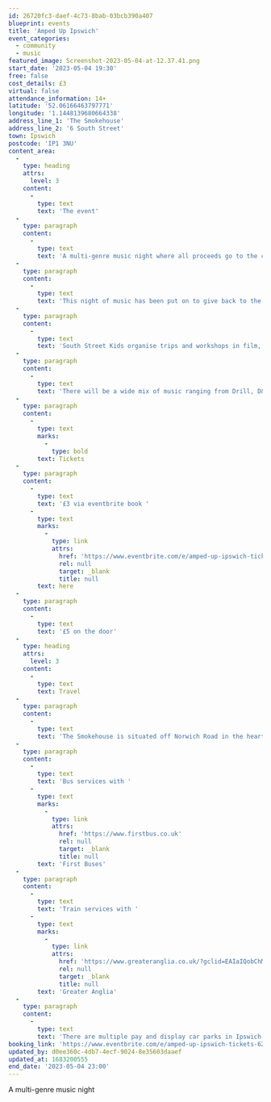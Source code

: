 ```yaml
---
id: 26720fc3-daef-4c73-8bab-03bcb390a407
blueprint: events
title: 'Amped Up Ipswich'
event_categories:
  - community
  - music
featured_image: Screenshot-2023-05-04-at-12.37.41.png
start_date: '2023-05-04 19:30'
free: false
cost_details: £3
virtual: false
attendance_information: 14+
latitude: '52.06166463797771'
longitude: '1.1448139680664338'
address_line_1: 'The Smokehouse'
address_line_2: '6 South Street'
town: Ipswich
postcode: 'IP1 3NU'
content_area:
  -
    type: heading
    attrs:
      level: 3
    content:
      -
        type: text
        text: 'The event'
  -
    type: paragraph
    content:
      -
        type: text
        text: 'A multi-genre music night where all proceeds go to the charity South Street Kids.'
  -
    type: paragraph
    content:
      -
        type: text
        text: 'This night of music has been put on to give back to the local Ipswich community and to support new generations.'
  -
    type: paragraph
    content:
      -
        type: text
        text: 'South Street Kids organise trips and workshops in film, music and media and enables young children to have fun.'
  -
    type: paragraph
    content:
      -
        type: text
        text: 'There will be a wide mix of music ranging from Drill, D&B, classic rock to indie – it’s a night for all and a great excuse to see what the faces of Ipswich have to offer.'
  -
    type: paragraph
    content:
      -
        type: text
        marks:
          -
            type: bold
        text: Tickets
  -
    type: paragraph
    content:
      -
        type: text
        text: '£3 via eventbrite book '
      -
        type: text
        marks:
          -
            type: link
            attrs:
              href: 'https://www.eventbrite.com/e/amped-up-ipswich-tickets-624359304487?aff=ebdssbdestsearch&keep_tld=1'
              rel: null
              target: _blank
              title: null
        text: here
  -
    type: paragraph
    content:
      -
        type: text
        text: '£5 on the door'
  -
    type: heading
    attrs:
      level: 3
    content:
      -
        type: text
        text: Travel
  -
    type: paragraph
    content:
      -
        type: text
        text: 'The Smokehouse is situated off Norwich Road in the heart of Ipswich. Ipswich is well served by both train and bus services. '
  -
    type: paragraph
    content:
      -
        type: text
        text: 'Bus services with '
      -
        type: text
        marks:
          -
            type: link
            attrs:
              href: 'https://www.firstbus.co.uk'
              rel: null
              target: _blank
              title: null
        text: 'First Buses'
  -
    type: paragraph
    content:
      -
        type: text
        text: 'Train services with '
      -
        type: text
        marks:
          -
            type: link
            attrs:
              href: 'https://www.greateranglia.co.uk/?gclid=EAIaIQobChMIxtKVgsnb_gIVb4BQBh1WTgnQEAAYASAAEgKg3fD_BwE'
              rel: null
              target: _blank
              title: null
        text: 'Greater Anglia'
  -
    type: paragraph
    content:
      -
        type: text
        text: 'There are multiple pay and display car parks in Ipswich including South Street Car Park next to the venue.'
booking_link: 'https://www.eventbrite.com/e/amped-up-ipswich-tickets-624359304487?aff=ebdssbdestsearch&keep_tld=1'
updated_by: d0ee360c-4db7-4ecf-9024-8e35603daaef
updated_at: 1683200555
end_date: '2023-05-04 23:00'
---
```

A multi-genre music night